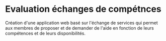 # Evaluation échanges de compétnces

Création d'une application web basé sur l'échange de services qui permet aux membres de proposer et de demander de l'aide en fonction de leurs compétences et de leurs disponibilités.
